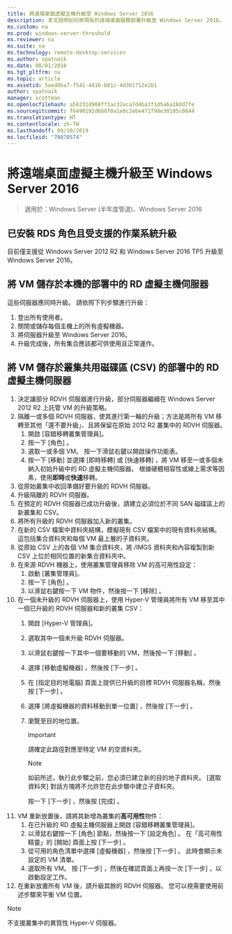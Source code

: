 ```yaml
---
title: 將遠端桌面虛擬主機升級至 Windows Server 2016
description: 本文說明如何將現有的遠端桌面服務部署升級至 Windows Server 2016。
ms.custom: na
ms.prod: windows-server-threshold
ms.reviewer: na
ms.suite: na
ms.technology: remote-desktop-services
ms.author: spatnaik
ms.date: 08/01/2016
ms.tgt_pltfrm: na
ms.topic: article
ms.assetid: 5aed8ba7-f541-4416-b01c-4d3b1712e2b1
author: spatnaik
manager: scottman
ms.openlocfilehash: a58231d908ff1ac32eca7d4ba3f1d5a6a18dd7fe
ms.sourcegitcommit: f6490192d686f0a1e0c2ebe471f98e30105c0844
ms.translationtype: HT
ms.contentlocale: zh-TW
ms.lasthandoff: 09/10/2019
ms.locfileid: "70870574"
---
```

# <a name="upgrading-your-remote-desktop-virtualization-host-to-windows-server-2016"></a>將遠端桌面虛擬主機升級至 Windows Server 2016

>適用於：Windows Server (半年度管道)、Windows Server 2016

## <a name="supported-os-upgrades-with-rds-role-installed"></a>已安裝 RDS 角色且受支援的作業系統升級
目前僅支援從 Windows Server 2012 R2 和 Windows Server 2016 TP5 升級至 Windows Server 2016。

## <a name="rd-virtualization-host-servers-in-the-deployment-where-vms-are-stored-locally"></a>將 VM 儲存於本機的部署中的 RD 虛擬主機伺服器
這些伺服器應同時升級。 請依照下列步驟進行升級：

1. 登出所有使用者。
1. 關閉或儲存每個主機上的所有虛擬機器。 
1. 將伺服器升級至 Windows Server 2016。 
1. 升級完成後，所有集合應該都可供使用且正常運作。      

## <a name="rd-virtualization-host-servers-in-the-deployment-where-vms-are-stored-in-cluster-shared-volumes-csv"></a>將 VM 儲存於叢集共用磁碟區 (CSV) 的部署中的 RD 虛擬主機伺服器 

1. 決定讓部分 RDVH 伺服器進行升級，部分伺服器繼續在 Windows Server 2012 R2 上託管 VM 的升級策略。  
2. 隔離一或多個 RDVH 伺服器，使其進行第一輪的升級；方法是將所有 VM 移轉至其他「還不要升級」、且將保留在原始 2012 R2 叢集中的 RDVH 伺服器。
    1. 開啟 [容錯移轉叢集管理員]。 
    1. 按一下 [角色]  。 
    1. 選取一或多個 VM。 按一下滑鼠右鍵以開啟操作功能表。 
    1. 按一下 [移動]  並選擇 [即時移轉]  或 [快速移轉]  ，將 VM 移至一或多個未納入初始升級中的 RD 虛擬主機伺服器。 根據硬體相容性或線上需求等因素，使用**即時**或**快速**移轉。 
3. 從原始叢集中收回準備好要升級的 RDVH 伺服器。 
4. 升級隔離的 RDVH 伺服器。 
5. 在預定的 RDVH 伺服器已成功升級後，請建立必須位於不同 SAN 磁碟區上的新叢集和 CSV。
6. 將所有升級的 RDVH 伺服器加入新的叢集。 
7. 在新的 CSV 檔案中資料夾結構，模擬現有 CSV 檔案中的現有資料夾結構。 這包括集合資料夾和每個 VM 最上層的子資料夾。 
8. 從原始 CSV 上的各個 VM 集合資料夾，將 /IMGS 資料夾和內容複製到新 CSV 上位於相同位置的新集合資料夾中。 
9. 在來源 RDVH 機器上，使用叢集管理員移除 VM 的高可用性設定：
    1. 啟動 [叢集管理員]。 
    1. 按一下 [角色]  。 
    1. 以滑鼠右鍵按一下 VM 物件，然後按一下 [移除]  。 
10. 在一個未升級的 RDVH 伺服器上，使用 Hyper-V 管理員將所有 VM 移至其中一個已升級的 RDVH 伺服器和新的叢集 CSV：
    1. 開啟 \[Hyper-V 管理員\]。 
    2. 選取其中一個未升級 RDVH 伺服器。 
    3. 以滑鼠右鍵按一下其中一個要移動的 VM，然後按一下 [移動]  。 
    4. 選擇 [移動虛擬機器]  ，然後按 [下一步]  。 
    5. 在 [指定目的地電腦]  頁面上提供已升級的目標 RDVH 伺服器名稱，然後按 [下一步]  。 
    6. 選擇 [將虛擬機器的資料移動到單一位置]  ，然後按 [下一步]  。 
    7. 瀏覽至目的地位置。 
       > [!IMPORTANT]
       > 請確定此路徑對應至特定 VM 的空資料夾。 

       > [!NOTE]
       > 如前所述，執行此步驟之前，您必須已建立新的目的地子資料夾。 [選取資料夾] 對話方塊將不允許您在此步驟中建立子資料夾。 
    
       按一下 [下一步]  ，然後按 [完成]  。 
11. VM 重新放置後，請將其新增為叢集的**高可用性**物件：
     1. 在已升級的 RD 虛擬主機伺服器上開啟 [容錯移轉叢集管理員]。 
     1. 以滑鼠右鍵按一下 [角色]  節點，然後按一下 [設定角色]  。 在「高可用性精靈」的 [開始]  頁面上按 [下一步]  。 
     1. 從可用的角色清單中選擇 [虛擬機器]  ，然後按 [下一步]  。 此時會顯示未設定的 VM 清單。 
     1. 選取所有 VM。 按 [下一步]  ，然後在確認頁面上再按一次 [下一步]  ，以啟動設定工作。  
12. 在重新放置所有 VM 後，請升級其餘的 RDVH 伺服器。 您可以視需要使用前述步驟來平衡 VM 位置。

> [!NOTE]  
> 不支援叢集中的異質性 Hyper-V 伺服器。 
